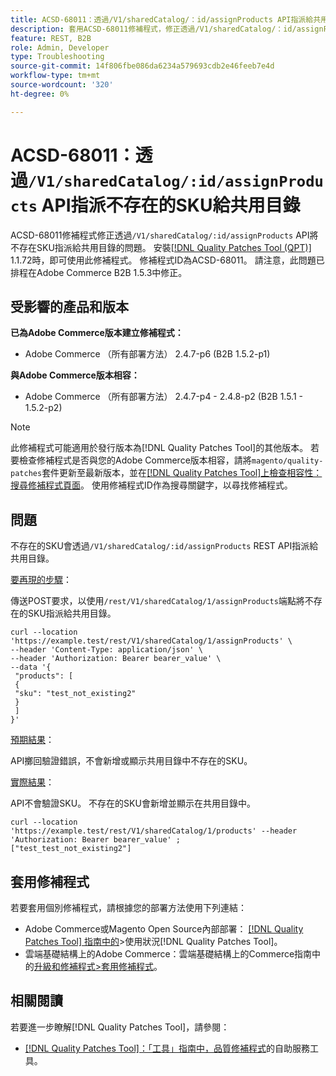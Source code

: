 ```yaml
---
title: ACSD-68011：透過/V1/sharedCatalog/：id/assignProducts API指派給共用目錄的不存在SKU
description: 套用ACSD-68011修補程式，修正透過/V1/sharedCatalog/：id/assignProducts API將不存在SKU指派給共用目錄的Adobe Commerce問題。
feature: REST, B2B
role: Admin, Developer
type: Troubleshooting
source-git-commit: 14f806fbe086da6234a579693cdb2e46feeb7e4d
workflow-type: tm+mt
source-wordcount: '320'
ht-degree: 0%

---
```


# ACSD-68011：透過`/V1/sharedCatalog/:id/assignProducts` API指派不存在的SKU給共用目錄

ACSD-68011修補程式修正透過`/V1/sharedCatalog/:id/assignProducts` API將不存在SKU指派給共用目錄的問題。 安裝[[!DNL Quality Patches Tool (QPT)]](/help/tools/quality-patches-tool/quality-patches-tool-to-self-serve-quality-patches.md) 1.1.72時，即可使用此修補程式。 修補程式ID為ACSD-68011。 請注意，此問題已排程在Adobe Commerce B2B 1.5.3中修正。

## 受影響的產品和版本

**已為Adobe Commerce版本建立修補程式：**

* Adobe Commerce （所有部署方法） 2.4.7-p6 (B2B 1.5.2-p1)

**與Adobe Commerce版本相容：**

* Adobe Commerce （所有部署方法） 2.4.7-p4 - 2.4.8-p2 (B2B 1.5.1 - 1.5.2-p2)

>[!NOTE]
>
>此修補程式可能適用於發行版本為[!DNL Quality Patches Tool]的其他版本。 若要檢查修補程式是否與您的Adobe Commerce版本相容，請將`magento/quality-patches`套件更新至最新版本，並在[[!DNL Quality Patches Tool]上檢查相容性：搜尋修補程式頁面](https://experienceleague.adobe.com/tools/commerce-quality-patches/index.html)。 使用修補程式ID作為搜尋關鍵字，以尋找修補程式。

## 問題

不存在的SKU會透過`/V1/sharedCatalog/:id/assignProducts` REST API指派給共用目錄。

<u>要再現的步驟</u>：

傳送POST要求，以使用`/rest/V1/sharedCatalog/1/assignProducts`端點將不存在的SKU指派給共用目錄。

```
curl --location 'https://example.test/rest/V1/sharedCatalog/1/assignProducts' \
--header 'Content-Type: application/json' \
--header 'Authorization: Bearer bearer_value' \
--data '{
 "products": [
 { 
 "sku": "test_not_existing2"
 }
 ]
}'
```

<u>預期結果</u>：

API擲回驗證錯誤，不會新增或顯示共用目錄中不存在的SKU。

<u>實際結果</u>：

API不會驗證SKU。 不存在的SKU會新增並顯示在共用目錄中。

```
curl --location 'https://example.test/rest/V1/sharedCatalog/1/products' --header 'Authorization: Bearer bearer_value' ;
["test_test_not_existing2"]
```


## 套用修補程式

若要套用個別修補程式，請根據您的部署方法使用下列連結：

* Adobe Commerce或Magento Open Source內部部署： [[!DNL Quality Patches Tool] 指南中的](/help/tools/quality-patches-tool/usage.md)>使用狀況[!DNL Quality Patches Tool]。
* 雲端基礎結構上的Adobe Commerce：雲端基礎結構上的Commerce指南中的[升級和修補程式>套用修補程式](https://experienceleague.adobe.com/docs/commerce-cloud-service/user-guide/develop/upgrade/apply-patches.html)。

## 相關閱讀

若要進一步瞭解[!DNL Quality Patches Tool]，請參閱：

* [[!DNL Quality Patches Tool]：「工具」指南中，品質修補程式](/help/tools/quality-patches-tool/quality-patches-tool-to-self-serve-quality-patches.md)的自助服務工具。
